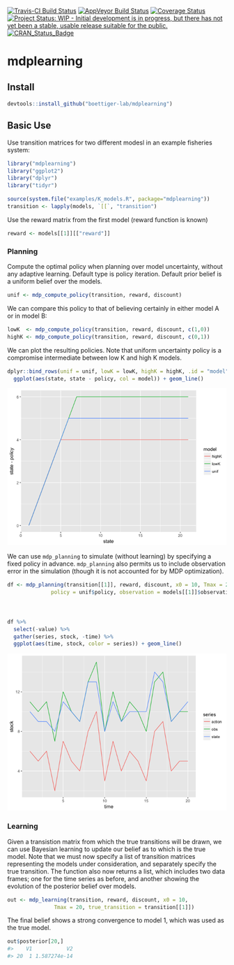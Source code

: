 
<!-- README.md is generated from README.Rmd. Please edit that file -->
[![Travis-CI Build Status](https://travis-ci.org/boettiger-lab/mdplearning.svg?branch=master)](https://travis-ci.org/boettiger-lab/mdplearning) [![AppVeyor Build Status](https://ci.appveyor.com/api/projects/status/github/boettiger-lab/mdplearning?branch=master&svg=true)](https://ci.appveyor.com/project/boettiger-lab/mdplearning) [![Coverage Status](https://img.shields.io/codecov/c/github/boettiger-lab/mdplearning/master.svg)](https://codecov.io/github/boettiger-lab/mdplearning?branch=master) [![Project Status: WIP - Initial development is in progress, but there has not yet been a stable, usable release suitable for the public.](http://www.repostatus.org/badges/latest/wip.svg)](http://www.repostatus.org/#wip) [![CRAN\_Status\_Badge](http://www.r-pkg.org/badges/version/mdplearning)](https://cran.r-project.org/package=mdplearning)

mdplearning
===========

Install
-------

``` r
devtools::install_github("boettiger-lab/mdplearning")
```

Basic Use
---------

Use transition matrices for two different modesl in an example fisheries system:

``` r
library("mdplearning")
library("ggplot2")
library("dplyr")
library("tidyr")
```

``` r
source(system.file("examples/K_models.R", package="mdplearning"))
transition <- lapply(models, `[[`, "transition")
```

Use the reward matrix from the first model (reward function is known)

``` r
reward <- models[[1]][["reward"]]
```

### Planning

Compute the optimal policy when planning over model uncertainty, without any adaptive learning. Default type is policy iteration. Default prior belief is a uniform belief over the models.

``` r
unif <- mdp_compute_policy(transition, reward, discount)
```

We can compare this policy to that of believing certainly in either model A or in model B:

``` r
lowK  <- mdp_compute_policy(transition, reward, discount, c(1,0))
highK <- mdp_compute_policy(transition, reward, discount, c(0,1))
```

We can plot the resulting policies. Note that uniform uncertainty policy is a compromise intermediate between low K and high K models.

``` r
dplyr::bind_rows(unif = unif, lowK = lowK, highK = highK, .id = "model") %>%
  ggplot(aes(state, state - policy, col = model)) + geom_line()
```

![](README-fig1-1.png)

We can use `mdp_planning` to simulate (without learning) by specifying a fixed policy in advance. `mdp_planning` also permits us to include observation error in the simulation (though it is not accounted for by MDP optimization).

``` r
df <- mdp_planning(transition[[1]], reward, discount, x0 = 10, Tmax = 20, 
              policy = unif$policy, observation = models[[1]]$observation)



df %>% 
  select(-value) %>% 
  gather(series, stock, -time) %>% 
  ggplot(aes(time, stock, color = series)) + geom_line()
```

![](README-fig2-1.png)

### Learning

Given a transistion matrix from which the true transitions will be drawn, we can use Bayesian learning to update our belief as to which is the true model. Note that we must now specify a list of transition matrices representing the models under consideration, and separately specify the true transition. The function also now returns a list, which includes two data frames; one for the time series as before, and another showing the evolution of the posterior belief over models.

``` r
out <- mdp_learning(transition, reward, discount, x0 = 10, 
               Tmax = 20, true_transition = transition[[1]])
```

The final belief shows a strong convergence to model 1, which was used as the true model.

``` r
out$posterior[20,]
#>    V1           V2
#> 20  1 1.587274e-14
```

